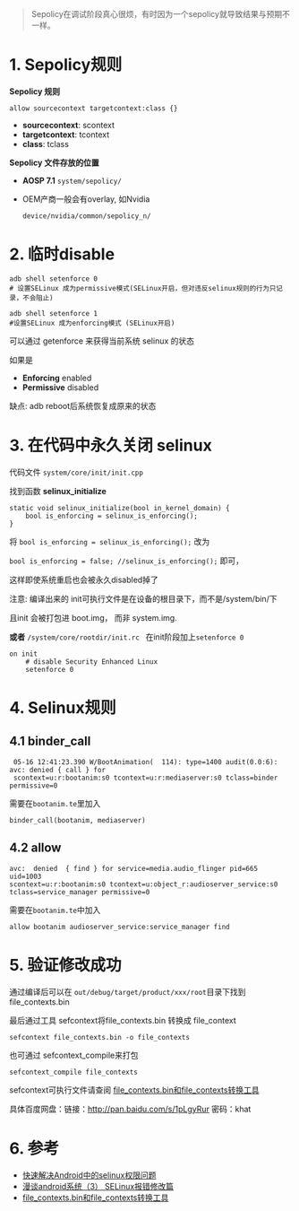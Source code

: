 > Sepolicy在调试阶段真心很烦，有时因为一个sepolicy就导致结果与预期不一样。

# 1. Sepolicy规则

**Sepolicy 规则**

```
allow sourcecontext targetcontext:class {}
```

- **sourcecontext**: scontext
- **targetcontext**: tcontext
- **class**: tclass

**Sepolicy 文件存放的位置**

- **AOSP 7.1** `system/sepolicy/`
- OEM产商一般会有overlay, 如Nvidia

    `device/nvidia/common/sepolicy_n/`


# 2. 临时disable

```
adb shell setenforce 0
# 设置SELinux 成为permissive模式(SELinux开启，但对违反selinux规则的行为只记录，不会阻止)
```

```
adb shell setenforce 1
#设置SELinux 成为enforcing模式 (SELinux开启)
```


可以通过 getenforce 来获得当前系统 selinux 的状态

如果是

- **Enforcing**   enabled
- **Permissive**  disabled

缺点: adb reboot后系统恢复成原来的状态

# 3. 在代码中永久关闭 selinux

代码文件 `system/core/init/init.cpp`

找到函数 **selinux_initialize**

```
static void selinux_initialize(bool in_kernel_domain) {                                                                                                               
    bool is_enforcing = selinux_is_enforcing();
}

```

将 `bool is_enforcing = selinux_is_enforcing();` 改为

`bool is_enforcing = false; //selinux_is_enforcing();`  即可，

这样即使系统重启也会被永久disabled掉了

注意: 编译出来的 init可执行文件是在设备的根目录下，而不是/system/bin/下

且init 会被打包进 boot.img， 而非 system.img.

**或者**
`/system/core/rootdir/init.rc ` 在init阶段加上`setenforce 0`
```
on init
    # disable Security Enhanced Linux
    setenforce 0
```


# 4. Selinux规则

## 4.1 binder_call

```
 05-16 12:41:23.390 W/BootAnimation(  114): type=1400 audit(0.0:6): avc: denied { call } for
 scontext=u:r:bootanim:s0 tcontext=u:r:mediaserver:s0 tclass=binder permissive=0
```
需要在`bootanim.te`里加入

`binder_call(bootanim, mediaserver)`

## 4.2 allow

```
avc:  denied  { find } for service=media.audio_flinger pid=665 uid=1003
scontext=u:r:bootanim:s0 tcontext=u:object_r:audioserver_service:s0 tclass=service_manager permissive=0
```
需要在`bootanim.te`中加入

`allow bootanim audioserver_service:service_manager find`

# 5. 验证修改成功

通过编译后可以在 `out/debug/target/product/xxx/root`目录下找到file_contexts.bin

最后通过工具 sefcontext将file_contexts.bin 转换成 file_context

```
sefcontext file_contexts.bin -o file_contexts
```

也可通过 sefcontext_compile来打包

```
sefcontext_compile file_contexts
```

sefcontext可执行文件请查阅 [file_contexts.bin和file_contexts转换工具](https://blog.cofface.com/archives/2255.html)

具体百度网盘：链接：http://pan.baidu.com/s/1pLgyRur 密码：khat

# 6. 参考

- [快速解决Android中的selinux权限问题](http://blog.csdn.net/mike8825/article/details/49428417)
- [漫谈android系统（3） SELinux报错修改篇](http://blog.csdn.net/u013983194/article/details/50462694)
- [file_contexts.bin和file_contexts转换工具](https://blog.cofface.com/archives/2255.html)
